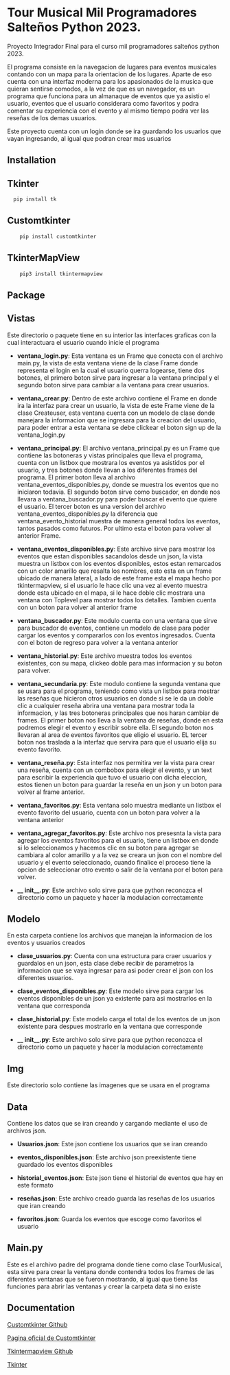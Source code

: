 
# Tour Musical Mil Programadores Salteños Python 2023. 

Proyecto Integrador Final para el curso mil programadores salteños python 2023.

El programa consiste en la navegacion de lugares para eventos musicales contando con un mapa para la orientacion de los lugares. Aparte de eso cuenta con una interfaz moderna para los apasionados de la musica que quieran sentirse comodos, a la vez de que es un navegador, es un programa que funciona para un almanaque de eventos que ya asistio el usuario, eventos que el usuario considerara como favoritos y podra comentar su experiencia con el evento y al mismo tiempo podra ver las reseñas de los demas usuarios.

Este proyecto cuenta con un login donde se ira guardando los usuarios que vayan ingresando, al igual que podran crear mas usuarios


## Installation

## Tkinter

```bash
  pip install tk
```

## Customtkinter
```bash
    pip install customtkinter
```
## TkinterMapView
```bash
    pip3 install tkintermapview
```
    
## Package

## Vistas

Este directorio o paquete tiene en su interior las interfaces graficas con la cual interactuara el usuario cuando inicie el programa

* **ventana_login.py**: Esta ventana es un Frame que conecta con el archivo main.py, la vista de esta ventana viene de la clase Frame donde representa el login en la cual el usuario querra logearse, tiene dos botones, el primero boton sirve para ingresar a la ventana principal y el segundo boton sirve para cambiar a la ventana para crear usuarios.

* **ventana_crear.py**: Dentro de este archivo contiene el Frame en donde ira la interfaz para crear un usuario, la vista de este Frame viene de la clase Createuser, esta ventana cuenta con un modelo de clase donde manejara la informacion que se ingresara para la creacion del usuario, para poder entrar a esta ventana se debe clickear el boton sign up de la ventana_login.py

* **ventana_principal.py**: El archivo ventana_principal.py es un Frame que contiene las botoneras y vistas principales que lleva el programa, cuenta con un listbox que mostrara los eventos ya asistidos por el usuario, y tres botones donde llevan a los diferentes frames del programa. El primer boton lleva al archivo ventana_eventos_disponibles.py, donde se muestra los eventos que no iniciaron todavia. El segundo boton sirve como buscador, en donde nos llevara a ventana_buscador.py para poder buscar el evento que quiere el usuario. El tercer boton es una version del archivo ventana_eventos_disponibles.py la diferencia que ventana_evento_historial muestra de manera general todos los eventos, tantos pasados como futuros. Por ultimo esta el boton para volver al anterior Frame.

* **ventana_eventos_disponibles.py**: Este archivo sirve para mostrar los eventos que estan disponibles sacandolos desde un json, la vista muestra un listbox con los eventos disponibles, estos estan remarcados con un color amarillo que resalta los nombres, esto esta en un frame ubicado de manera lateral, a lado de este frame esta el mapa hecho por tkintermapview, si el usuario le hace clic una vez al evento muestra donde esta ubicado en el mapa, si le hace doble clic mostrara una ventana con Toplevel para mostrar todos los detalles. Tambien cuenta con un boton para volver al anterior frame

* **ventana_buscador.py**: Este modulo cuenta con una ventana que sirve para buscador de eventos, contiene un modelo de clase para poder cargar los eventos y compararlos con los eventos ingresados. Cuenta con el boton de regreso para volver a la ventana anterior

* **ventana_historial.py**: Este archivo muestra todos los eventos existentes, con su mapa, clickeo doble para mas informacion y su boton para volver.

* **ventana_secundaria.py**: Este modulo contiene la segunda ventana que se usara para el programa, teniendo como vista un listbox para mostrar las reseñas que hicieron otros usuarios en donde si se le da un doble clic a cualquier reseña abrira una ventana para mostrar toda la informacion, y las tres botoneras principales que nos haran cambiar de frames. El primer boton nos lleva a la ventana de reseñas, donde en esta podremos elegir el evento y escribir sobre ella. El segundo boton nos llevaran al area de eventos favoritos que eligio el usuario. EL tercer boton nos traslada a la interfaz que servira para que el usuario elija su evento favorito.

* **ventana_reseña.py**: Esta interfaz nos permitira ver la vista para crear una reseña, cuenta con un combobox para elegir el evento, y un text para escribir la experiencia que tuvo el usuario con dicha eleccion, estos tienen un boton para guardar la reseña en un json y un boton para volver al frame anterior.

* **ventana_favoritos.py**: Esta ventana solo muestra mediante un listbox el evento favorito del usuario, cuenta con un boton para volver a la ventana anterior

* **ventana_agregar_favoritos.py**: Este archivo nos presesnta la vista para agregar los eventos favoritos para el usuario, tiene un listbox en donde si lo seleccionamos y hacemos clic en su boton para agregar se cambiara al color amarillo y a la vez se creara un json con el nombre del usuario y el evento seleccionado, cuando finalice el proceso tiene la opcion de seleccionar otro evento o salir de la ventana por el boton para volver.

* **__ init__.py**: Este archivo solo sirve para que python reconozca el directorio como un paquete y hacer la modulacion correctamente 

## Modelo

En esta carpeta contiene los archivos que manejan la informacion de los eventos y usuarios creados

* **clase_usuarios.py**: Cuenta con una estructura para craer usuarios y guardalos en un json, esta clase debe recibir de parametros la informacion que se vaya ingresar para asi poder crear el json con los diferentes usuarios.

* **clase_eventos_disponibles.py**: Este modelo sirve para cargar los eventos disponibles de un json ya existente para asi mostrarlos en la ventana que corresponda

* **clase_historial.py**: Este modelo carga el total de los eventos de un json existente para despues mostrarlo en la ventana que corresponde

* **__ init__.py**: Este archivo solo sirve para que python reconozca el directorio como un paquete y hacer la modulacion correctamente 

## Img

Este directorio solo contiene las imagenes que se usara en el programa

## Data

Contiene los datos que se iran creando y cargando mediante el uso de archivos json.

* **Usuarios.json**: Este json contiene los usuarios que se iran creando

* **eventos_disponibles.json**: Este archivo json preexistente tiene guardado los eventos disponibles 

* **historial_eventos.json**: Este json tiene el historial de eventos que hay en este formato 

* **reseñas.json**: Este archivo creado guarda las reseñas de los usuarios que iran creando

* **favoritos.json**: Guarda los eventos que escoge como favoritos el usuario

## Main.py

Este es el archivo padre del programa donde tiene como clase TourMusical, esta sirve para crear la ventana donde contendra todos los frames de las diferentes ventanas que se fueron mostrando, al igual que tiene las funciones para abrir las ventanas y crear la carpeta data si no existe


## Documentation

[Customtkinter Github](https://github.com/TomSchimansky/CustomTkinter)

[Pagina oficial de Customtkinter](https://customtkinter.tomschimansky.com/)

[Tkintermapview Github](https://github.com/TomSchimansky/TkinterMapView)

[Tkinter](https://docs.python.org/es/3/library/tkinter.html)

